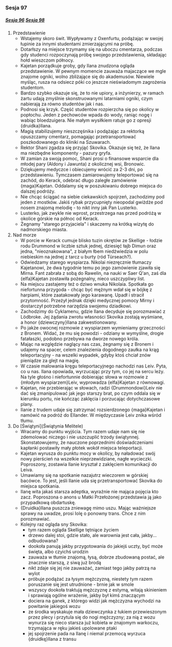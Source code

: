 ### Sesja 97
##### [Sesja 96](#sesja-096) [Sesja 98](#sesja-098)
1. Przedstawienie
    - Wstajemy skoro świt. Wypływamy z Oxenfurtu, podążając w swojej łupinie za innymi studentami zmierzającymi na próbę.
    - Dotarłszy na miejsce trzymamy się na uboczu cmentarza, podczas gdy studenci rozpoczynają próbę swojego przedstawienia, składając hołd wieszczom północy.
    - Kajetan porządkuje groby, gdy Ilana znudzona ogląda przedstawienie. W pewnym momencie zauważa majaczące we mgle znajome ogniki, wolno zbliżające się do akademusów. Niewiele myśląc, rusza na odsiecz póki co jeszcze nieświadomym zagrożenia studentom.
    - Bardzo szybko okazuje się, że to nie upiory, a inżynierzy, w ramach żartu udają zmyślnie skonstruowanymi latarniami ogniki, czym nabierają za równo studentów jak i nas.
    - Podnosi się krzyk. Część studentów rozpierzcha się po okolicy w popłochu. Jeden z pechowców wpada do wody, raniąc nogę i wabiąc bloedzuigera. Nie małym wysiłkiem ratuje go z opresji {druidka}Ilana.
    - Magią stabilizujemy nieszczęśnika i podążając za rektorką opuszczamy cmentarz, pomagając przetransportować poszkodowanego do kliniki na Szuwarach.
    - Rektor Shani zgadza się przyjąć Skovika. Okazuje się też, że Ilana ma niezbędne komponenty - pazury gryfa.
    - W zamian za swoją pomoc, Shani prosi o finansowe wsparcie dla młodej pary (Aldony i Jawunta) z okolicznej wsi, Bronowic.
    - Dziękujemy medyczce i obiecujemy wrócić za 2-3 dni, po przedstawieniu. Tymczasem zamiarowujemy teleportować się na zachód, do Kerack, odebrać długo zaległe zamówienie {maga}Kajetan. Oddalamy się w poszukiwaniu dobrego miejsca do dalszej podróży.
    - Nie chcąc ściągać na siebie ciekawskich spojrzeń, zachodzimy pod jeden z mostków. Jakiś rybak przycupnięty nieopodal gwiżdże pod nosem znajomą melodię - to nikt inny jak Pan Lusterko.
    - Lusterko, jak zwykle nie wprost, przestrzega nas przed podróżą w okolice górskie na północ od Kerack.
    - Żegnamy "starego przyjaciela" i skaczemy na krótką wizytę do nadmorskiego miasta.
2. Nad morze
    - W porcie w Kerack cumuje blisko tuzin okrętów ze Skellige - łodzie rodu Drummond w liczbie sztuk jednej, dziesięć łajb Dimun oraz jedna, "nieoznakowana", z białym łbem niedźwiedzia w polu niebieskim na jednej z tarcz u burty (ród Türseach?).
    - Odwiedzamy starego wyspiarza. Nikolai niezręcznie tłumaczy Kajetanowi, że dwa tygodnie temu po jego zamówienie zjawiła się Mirna. Fant zabrała z sobą do Rawelin, na nauki w Saer Q'an, zaś dla {elfa}Kajetan zostawiła pożegnalny, nieco uszczypliwy list.
    - Na miejscu zastajemy też o dziwo wnuka Nikolaia. Spotkała go niefortunna przygoda - chcąc być mężnym wdał się w bójkę z harpiami, które zaatakowały jego karawanę. Upadł i stracił przytomność. Przeżył jednak dzięki medycznej pomocy Mirny i dostarczył potrzebne narzędzia swojemu dziadkowi.
    - Zachodzimy do Cyklamenu, gdzie Ilana decyduje się porozmawiać z Lödbroke. Jej żądania zwrotu własności Skovika zostają wyśmiane, a honor {dziewczyny}Ilana zakwestionowany.
    - Po jakże owocnej rozmowie z wyspiarzem wymieniamy grzeczności z Bronem. Widać, że mu się powodzi - odziany w wymyślne, drogie fatałaszki, podobno przebywa na dworze nowego króla.
    - Mając na względzie naglący nas czas, żegnamy się z Bronem i udajemy na spacer, celem znalezienia dogodnego zaułka na krąg teleportacyjny - na wszelki wypadek, gdyby ktoś chciał znów pieniądze za glejt na magię.
    - W czasie malowania kręgu teleportacyjnego nachodzi nas Leiv. Pyta, co u nas. Ilana opowiada, wyrzucając przy tym, co jej na sercu leży. Na tyle głośno i niefortunnie dobierając słowa w rozmowie z {młodym wyspiarzem}Leiv, wyprowadza {elfa}Kajetan z równowagi.
    - Kajetan, nie przebierając w słowach, radzi {Drummondowi}Leiv nie dać się zmanipulować jak jego starszy brat, po czym oddala się w kierunku portu, nie kończąc zaklęcia i porzucając dotychczasowe plany.
    - Ilanie z trudem udaje się zatrzymać rozsierdzonego {maga}Kajetan i namówić na podróż do Ellander. W międzyczasie Leiv znika wśród tłumu.
3. Do [Świątyni](Świątynia Melitele)
    - Wracamy do punktu wyjścia. Tym razem udaje nam się nie zdemolować niczego i nie uszczuplić trzody świątynnej. Skonstatowujemy, że nauczone poprzednimi doświadczeniami kapłanki postawiły mały płotek wokół miejsca teleportacji.
    - Kajetan wyrusza do punktu mocy w okolicy, by naładować swój nowy pierścień na wszelkie nieprzewidziane, nagłe wycieczki. Poproszony, zostawia Ilanie kryształ z zaklęciem komunikacji do Leiva.
    - Umawiamy się na spotkanie nazajutrz wieczorem w górskiej bacówce. To jest, jeśli Ilanie uda się przetransportować Skovika do miejsca spotkania.
    - Ilanę wita jakaś starsza adeptka, wyraźnie nie mająca pojęcia kto zacz. Poproszona o anons u Matki Przełożonej przedstawia ją jako przypadkową obdartuskę.
    - {Druidka}Ilana puszcza zniewagę mimo uszu. Mając ważniejsze sprawy na uwadze, prosi Iolę o ponowny trans. Chce z nim porozmawiać.
    - Kolejny raz ogląda sny Skovika:
        - tym razem ogląda Skellige tętniące życiem
        - drzewo dalej stoi, gdzie stało, ale warownia jest cała, jakby... odbudowana?
        - dookoła panują jakby przygotowania do jakiejś uczty, być może święta, albo czyichś urodzin
        - zauważa w tłumie znajomą, łysą, dobrze zbudowaną postać, ale znacznie starszą, z siwą już brodą
        - nikt zdaje się jej nie zauważać, zamiast tego jakby patrzą na wylot 
        - próbuje podążać za łysym mężczyzną, niestety tym razem poruszanie się jest utrudnione - brnie jak w smole
        - wszyscy dookoła traktują mężczyznę z estymą, witają skinieniem i sprawiają ogólne wrażenie, jakby był kimś znaczącym
        - dociera na ganek, z którego widzi jak mężczyzna wychodzi na powitanie jakiegoś wozu
        - ze środka wyskakuje mała dziewczynka z łukiem przewieszonym przez plecy i przytula się do nogi mężczyzny; za nią z wozu wynurza się nieco starsza już kobieta w znajomym warkoczu, trzymająca w ręku jakieś upolowane ptaki
        - jej spojrzenie pada na Ilanę i niemal przemocą wyrzuca {druidkę}Ilana z transu